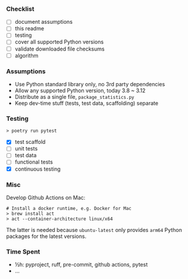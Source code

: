 ### Checklist

- [ ] document assumptions
- [ ] this readme
- [ ] testing
- [ ] cover all supported Python versions
- [ ] validate downloaded file checksums
- [ ] algorithm

### Assumptions

- Use Python standard library only, no 3rd party dependencies
- Allow any supported Python version, today 3.8 ~ 3.12
- Distribute as a single file, `package_statistics.py`
- Keep dev-time stuff (tests, test data, scaffolding) separate

### Testing

```command
> poetry run pytest
```

- [x] test scaffold
- [ ] unit tests
- [ ] test data
- [ ] functional tests
- [x] continuous testing

### Misc

Develop Github Actions on Mac:

```command
# Install a docker runtime, e.g. Docker for Mac
> brew install act
> act --container-architecture linux/x64
```

The latter is needed because `ubuntu-latest` only provides `arm64` Python packages for the latest versions.

### Time Spent

* ½h: pyproject, ruff, pre-commit, github actions, pytest
* ...